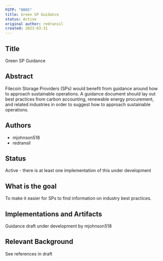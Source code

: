 ```yaml
---
FGTP: "0005"
title: Green SP Guidance
status: Active
original author: redransil
created: 2023-03-31
---
```


## Title
Green SP Guidance

## Abstract
Filecoin Storage Providers (SPs) would benefit from guidance around how to approach sustainable operations. A guidance document should lay out best 
practices from carbon accounting, renewable energy procurement, and related industries in order to suggest how to approach sustainable operations.

## Authors
- mjohnson518
- redransil

## Status
Active - there is at least one implementation of this under development

## What is the goal
To make it easier for SPs to find information on industry best practices.

## Implementations and Artifacts 
Guidance draft under development by mjohnson518

## Relevant Background
See references in draft
